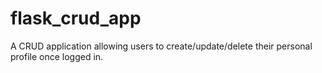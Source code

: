 # flask_crud_app
A CRUD application allowing users to create/update/delete their personal profile once logged in.
